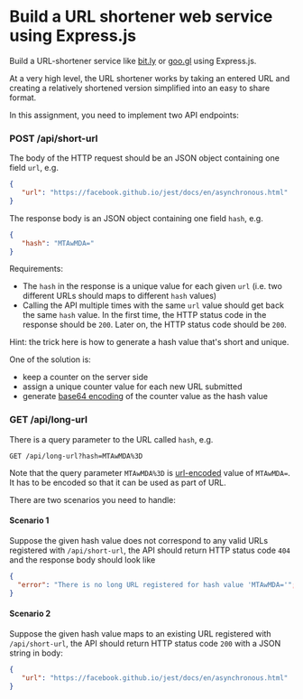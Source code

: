 # Build a URL shortener web service using Express.js 

Build a URL-shortener service like [bit.ly](https://bitly.com/) or [goo.gl](https://goo.gl/) using Express.js.

At a very high level, the URL shortener works by taking an entered URL and creating a relatively shortened version simplified into an easy to share format.

In this assignment, you need to implement two API endpoints:

### POST /api/short-url

The body of the HTTP request should be an JSON object containing one field `url`, e.g.

```json
{
   "url": "https://facebook.github.io/jest/docs/en/asynchronous.html"
}
```

The response body is an JSON object containing one field `hash`, e.g.

```json
{
   "hash": "MTAwMDA="
}
```

Requirements:

- The `hash` in the response is a unique value for each given `url` (i.e. two different URLs should maps to different `hash` values)
- Calling the API multiple times with the same `url` value should get back the same `hash` value. In the first time, the HTTP status code in the response should be `200`. Later on, the HTTP status code should be `200`.

Hint: the trick here is how to generate a hash value that's short and unique.

One of the solution is:

- keep a counter on the server side
- assign a unique counter value for each new URL submitted
- generate [base64 encoding](https://developer.mozilla.org/en-US/docs/Web/API/WindowBase64/Base64_encoding_and_decoding) of the counter value as the hash value

### GET /api/long-url

There is a query parameter to the URL called `hash`, e.g.

```text
GET /api/long-url?hash=MTAwMDA%3D
```

Note that the query parameter `MTAwMDA%3D` is [url-encoded](https://www.urlencoder.org/) value of `MTAwMDA=`. It has to be encoded so that it can be used as part of URL.

There are two scenarios you need to handle:

#### Scenario 1

Suppose the given hash value does not correspond to any valid URLs registered with `/api/short-url`, the API should return HTTP status code `404` and the response body should look like

```json
{
  "error": "There is no long URL registered for hash value 'MTAwMDA='";
}
```

#### Scenario 2

Suppose the given hash value maps to an existing URL registered with `/api/short-url`, the API should return HTTP status code `200` with a JSON string in body:

```json
{
   "url": "https://facebook.github.io/jest/docs/en/asynchronous.html"
}
```
